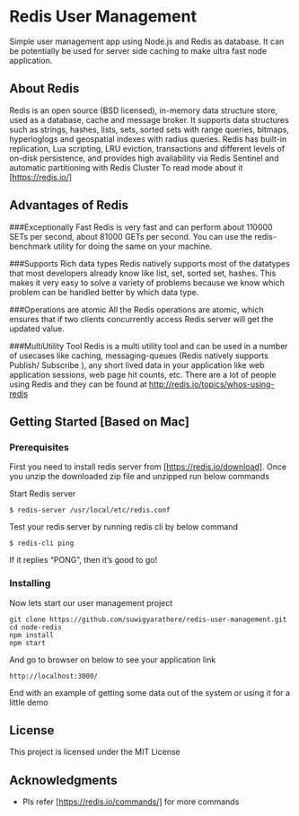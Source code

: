 # Redis User Management

Simple user management app using Node.js and Redis as database. It can be potentially  be used
for server side caching to make ultra fast node application.

## About Redis

Redis is an open source (BSD licensed), in-memory data structure store, used as a database, cache and message broker. It supports data structures such as strings, hashes, lists, sets, sorted sets with range queries, bitmaps, hyperloglogs and geospatial indexes with radius queries. Redis has built-in replication, Lua scripting, LRU eviction, transactions and different levels of on-disk persistence, and provides high availability via Redis Sentinel and automatic partitioning with Redis Cluster
To read mode about it [https://redis.io/]

## Advantages of Redis

###Exceptionally Fast 
Redis is very fast and can perform about 110000 SETs per second, about 81000 GETs per second. You can use the redis-benchmark utility for doing the same on your machine.

###Supports Rich data types
Redis natively supports most of the datatypes that most developers already know like list, set, sorted set, hashes. This makes it very easy to solve a variety of problems because we know which problem can be handled better by which data type.

###Operations are atomic 
All the Redis operations are atomic, which ensures that if two clients concurrently access Redis server will get the updated value.

###MultiUtility Tool
Redis is a multi utility tool and can be used in a number of usecases like caching, messaging-queues (Redis natively supports Publish/ Subscribe ), any short lived data in your application like web application sessions, web page hit counts, etc.  There are a lot of people using Redis and they can be found at http://redis.io/topics/whos-using-redis

## Getting Started [Based on Mac]

### Prerequisites

First you need to install redis server from [https://redis.io/download]. Once you unzip the downloaded
zip file and unzipped run below commands

Start Redis server
```
$ redis-server /usr/local/etc/redis.conf
```

Test your redis server by running  redis cli by below command
```
$ redis-cli ping
```
If it replies “PONG”, then it’s good to go!  



### Installing

Now lets start our user management project 

```
git clone https://github.com/suwigyarathore/redis-user-management.git
cd node-redis
npm install
npm start
```

And go to browser on below to see your application link

```
http://localhost:3000/
```

End with an example of getting some data out of the system or using it for a little demo


## License

This project is licensed under the MIT License 

## Acknowledgments

* Pls refer [https://redis.io/commands/] for more commands
